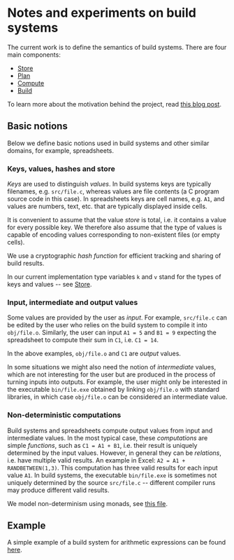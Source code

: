 # Notes and experiments on build systems

The current work is to define the semantics of build systems. There are four main components:

* [Store](https://github.com/snowleopard/build-systems/blob/master/src/Development/Build/Store.hs)
* [Plan](https://github.com/snowleopard/build-systems/blob/master/src/Development/Build/Plan.hs)
* [Compute](https://github.com/snowleopard/build-systems/blob/master/src/Development/Build/Compute.hs)
* [Build](https://github.com/snowleopard/build-systems/blob/master/src/Development/Build.hs)

To learn more about the motivation behind the project, read
[this blog post](https://blogs.ncl.ac.uk/andreymokhov/cloud-and-dynamic-builds/).

## Basic notions

Below we define basic notions used in build systems and other similar domains,
for example, spreadsheets.

### Keys, values, hashes and store

*Keys* are used to distinguish *values*. In build systems keys are typically
filenames, e.g. `src/file.c`, whereas values are file contents (a C program source
code in this case). In spreadsheets keys are cell names, e.g. `A1`, and values
are numbers, text, etc. that are typically displayed inside cells.

It is convenient to assume that the value *store* is total, i.e. it contains a
value for every possible key. We therefore also assume that the type of values is
capable of encoding values corresponding to non-existent files (or empty cells).

We use a cryptographic *hash function* for efficient tracking and sharing of
build results.

In our current implementation type variables `k` and `v` stand for the types of
keys and values -- see
[Store](https://github.com/snowleopard/build-systems/blob/master/src/Development/Build/Store.hs).

### Input, intermediate and output values

Some values are provided by the user as *input*. For example, `src/file.c` can be
edited by the user who relies on the build system to compile it into `obj/file.o`.
Similarly, the user can input `A1 = 5` and `B1 = 9` expecting the spreadsheet
to compute their sum in `C1`, i.e. `C1 = 14`.

In the above examples, `obj/file.o` and `C1` are *output* values.

In some situations we might also need the notion of *intermediate* values, which
are not interesting for the user but are produced in the process of turning
inputs into outputs. For example, the user might only be interested in the
executable `bin/file.exe` obtained by linking `obj/file.o` with standard
libraries, in which case `obj/file.o` can be considered an intermediate value.

### Non-deterministic computations

Build systems and spreadsheets compute output values from input and intermediate
values. In the most typical case, these *computations* are simple *functions*,
such as `C1 = A1 + B1`, i.e. their result is uniquely determined by the input
values. However, in general they can be *relations*, i.e. have multiple valid
results. An example in Excel: `A2 = A1 + RANDBETWEEN(1,3)`. This computation has
three valid results for each input value `A1`. In build systems, the executable
`bin/file.exe` is sometimes not uniquely determined by the source `src/file.c` --
different compiler runs may produce different valid results.

We model non-determinism using monads, see
[this file](https://github.com/snowleopard/build-systems/blob/master/src/Development/Build/NonDeterministic.hs). 

## Example

A simple example of a build system for arithmetic expressions can be found
[here](https://github.com/snowleopard/build-systems/blob/master/test/Main.hs).
